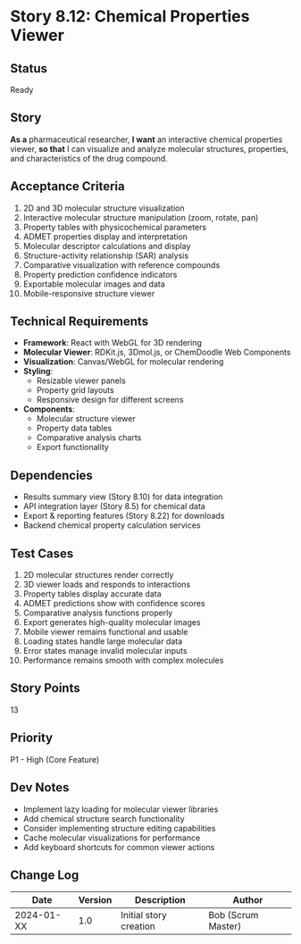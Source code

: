 # Story 8.12: Chemical Properties Viewer

## Status
Ready

## Story
**As a** pharmaceutical researcher,
**I want** an interactive chemical properties viewer,
**so that** I can visualize and analyze molecular structures, properties, and characteristics of the drug compound.

## Acceptance Criteria
1. 2D and 3D molecular structure visualization
2. Interactive molecular structure manipulation (zoom, rotate, pan)
3. Property tables with physicochemical parameters
4. ADMET properties display and interpretation
5. Molecular descriptor calculations and display
6. Structure-activity relationship (SAR) analysis
7. Comparative visualization with reference compounds
8. Property prediction confidence indicators
9. Exportable molecular images and data
10. Mobile-responsive structure viewer

## Technical Requirements
- **Framework**: React with WebGL for 3D rendering
- **Molecular Viewer**: RDKit.js, 3Dmol.js, or ChemDoodle Web Components
- **Visualization**: Canvas/WebGL for molecular rendering
- **Styling**:
  - Resizable viewer panels
  - Property grid layouts
  - Responsive design for different screens
- **Components**:
  - Molecular structure viewer
  - Property data tables
  - Comparative analysis charts
  - Export functionality

## Dependencies
- Results summary view (Story 8.10) for data integration
- API integration layer (Story 8.5) for chemical data
- Export & reporting features (Story 8.22) for downloads
- Backend chemical property calculation services

## Test Cases
1. 2D molecular structures render correctly
2. 3D viewer loads and responds to interactions
3. Property tables display accurate data
4. ADMET predictions show with confidence scores
5. Comparative analysis functions properly
6. Export generates high-quality molecular images
7. Mobile viewer remains functional and usable
8. Loading states handle large molecular data
9. Error states manage invalid molecular inputs
10. Performance remains smooth with complex molecules

## Story Points
13

## Priority
P1 - High (Core Feature)

## Dev Notes
- Implement lazy loading for molecular viewer libraries
- Add chemical structure search functionality
- Consider implementing structure editing capabilities
- Cache molecular visualizations for performance
- Add keyboard shortcuts for common viewer actions

## Change Log
| Date | Version | Description | Author |
|------|---------|-------------|--------|
| 2024-01-XX | 1.0 | Initial story creation | Bob (Scrum Master) |